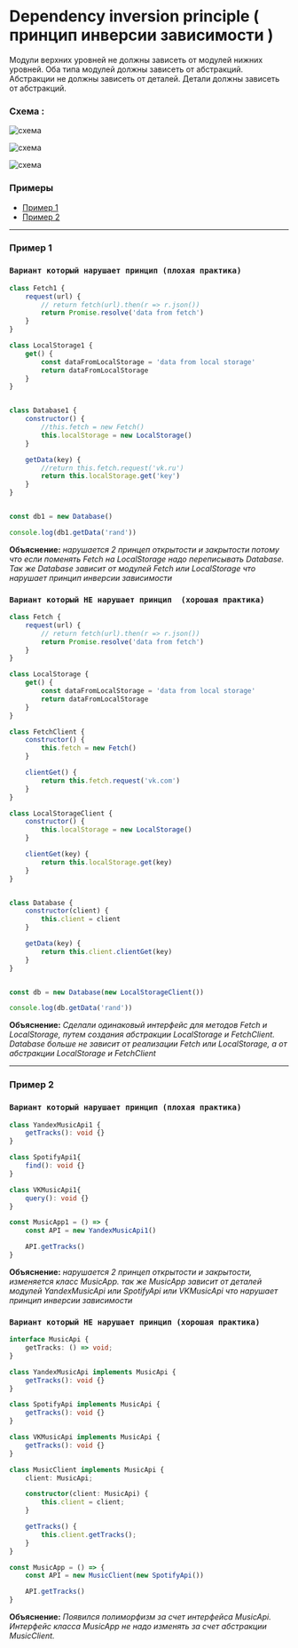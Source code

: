 
# Dependency inversion principle ( принцип инверсии зависимости )

Модули верхних уровней не должны зависеть от модулей нижних уровней. Оба типа модулей должны зависеть от абстракций. Абстракции не должны зависеть от деталей. Детали должны зависеть от абстракций.

### Схема :

![схема](./img1.jpg)

![схема](./img2.jpg)

![схема](./img3.jpg)

### Примеры

- [Пример 1](#Пример-1)
- [Пример 2](#Пример-2)

---

### Пример 1

### `Вариант который нарушает принцип (плохая практика)`

````js
class Fetch1 {
    request(url) {
        // return fetch(url).then(r => r.json())
        return Promise.resolve('data from fetch')
    }
}

class LocalStorage1 {
    get() {
        const dataFromLocalStorage = 'data from local storage'
        return dataFromLocalStorage
    }
}


class Database1 {
    constructor() {
        //this.fetch = new Fetch()
        this.localStorage = new LocalStorage()
    }

    getData(key) {
        //return this.fetch.request('vk.ru')
        return this.localStorage.get('key')
    }
}


const db1 = new Database()

console.log(db1.getData('rand'))
````
**Объяснение:** _нарушается 2 принцеп открытости и закрытости потому что если поменять Fetch на LocalStorage надо переписывать Database. Так же Database зависит от модулей Fetch или LocalStorage что нарушает принцип инверсии зависимости_

### `Вариант который НЕ нарушает принцип  (хорошая практика)`

````js
class Fetch {
    request(url) {
        // return fetch(url).then(r => r.json())
        return Promise.resolve('data from fetch')
    }
}

class LocalStorage {
    get() {
        const dataFromLocalStorage = 'data from local storage'
        return dataFromLocalStorage
    }
}

class FetchClient {
    constructor() {
        this.fetch = new Fetch()
    }

    clientGet() {
        return this.fetch.request('vk.com')
    }
}

class LocalStorageClient {
    constructor() {
        this.localStorage = new LocalStorage()
    }

    clientGet(key) {
        return this.localStorage.get(key)
    }
}


class Database {
    constructor(client) {
        this.client = client
    }

    getData(key) {
        return this.client.clientGet(key)
    }
}


const db = new Database(new LocalStorageClient())

console.log(db.getData('rand'))
````
**Объяснение:** _Сделали одинаковый интерфейс для методов Fetch и LocalStorage, путем создания абстракции LocalStorage и FetchClient. Database больше не зависит от реализации Fetch или LocalStorage, а от абстракции LocalStorage и FetchClient_ 

---

### Пример 2

### `Вариант который нарушает принцип (плохая практика)`

````ts
class YandexMusicApi1 {
    getTracks(): void {}
}

class SpotifyApi1{
    find(): void {}
}

class VKMusicApi1{
    query(): void {}
}

const MusicApp1 = () => {
    const API = new YandexMusicApi1()

    API.getTracks()
}
````
**Объяснение:** _нарушается 2 принцеп открытости и закрытости, изменяется класс MusicApp. так же MusicApp зависит от деталей модулей YandexMusicApi или SpotifyApi или VKMusicApi что нарушает принцип инверсии зависимости_

### `Вариант который НЕ нарушает принцип (хорошая практика)`

````ts
interface MusicApi {
    getTracks: () => void;
}

class YandexMusicApi implements MusicApi {
    getTracks(): void {}
}

class SpotifyApi implements MusicApi {
    getTracks(): void {}
}

class VKMusicApi implements MusicApi {
    getTracks(): void {}
}

class MusicClient implements MusicApi {
    client: MusicApi;

    constructor(client: MusicApi) {
        this.client = client;
    }

    getTracks() {
        this.client.getTracks();
    }
}

const MusicApp = () => {
    const API = new MusicClient(new SpotifyApi())

    API.getTracks()
}
````
**Объяснение:** _Появился полиморфизм за счет интерфейса MusicApi. Интерфейс класса MusicApp не надо изменять за счет абстракции MusicClient._ 
